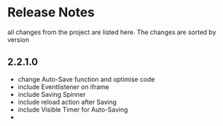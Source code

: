 # Release Notes

all changes from the project are listed here. The changes are sorted by version

## 2.2.1.0

- change Auto-Save function and optimise code
- include Eventlistener on iframe
- include Saving Spinner
- include reload action after Saving
- include Visible Timer for Auto-Saving
- 
